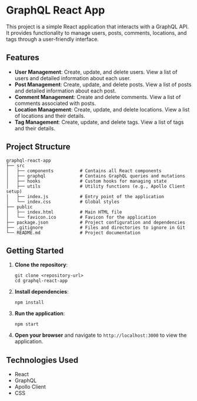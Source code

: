 # GraphQL React App

This project is a simple React application that interacts with a GraphQL API. It provides functionality to manage users, posts, comments, locations, and tags through a user-friendly interface.

## Features

-   **User Management**: Create, update, and delete users. View a list of users and detailed information about each user.
-   **Post Management**: Create, update, and delete posts. View a list of posts and detailed information about each post.
-   **Comment Management**: Create and delete comments. View a list of comments associated with posts.
-   **Location Management**: Create, update, and delete locations. View a list of locations and their details.
-   **Tag Management**: Create, update, and delete tags. View a list of tags and their details.

## Project Structure

```
graphql-react-app
├── src
│   ├── components          # Contains all React components
│   ├── graphql             # Contains GraphQL queries and mutations
│   ├── hooks               # Custom hooks for managing state
│   ├── utils               # Utility functions (e.g., Apollo Client setup)
│   ├── index.js            # Entry point of the application
│   └── index.css           # Global styles
├── public
│   ├── index.html          # Main HTML file
│   └── favicon.ico         # Favicon for the application
├── package.json            # Project configuration and dependencies
├── .gitignore              # Files and directories to ignore in Git
└── README.md               # Project documentation
```

## Getting Started

1. **Clone the repository**:

    ```
    git clone <repository-url>
    cd graphql-react-app
    ```

2. **Install dependencies**:

    ```
    npm install
    ```

3. **Run the application**:

    ```
    npm start
    ```

4. **Open your browser** and navigate to `http://localhost:3000` to view the application.

## Technologies Used

-   React
-   GraphQL
-   Apollo Client
-   CSS
